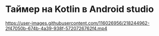 # Таймер на Kotlin в Android studio



https://user-images.githubusercontent.com/116026956/218244962-2f47050b-674b-4a39-938f-5720726762f4.mp4


